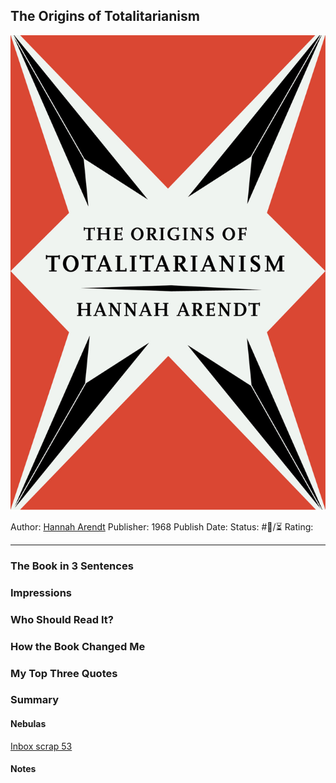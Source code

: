 ## The Origins of Totalitarianism

[ ![150](%E2%9A%99%EF%B8%8F%20Tools/%F0%9F%93%B8%20Images/8F99453E-F878-4667-B63F-EA4B39CE32AC.jpeg) ](https://www.amazon.com/gp/aw/d/B004Q9TLJW/ref=tmm_kin_swatch_0?ie=UTF8&qid=1678233785&sr=8-1)

Author: [Hannah Arendt]()
Publisher: 1968
Publish Date:
Status: #💫/⏳ 
Rating:

---

### The Book in 3 Sentences

### Impressions

### Who Should Read It?

### How the Book Changed Me

### My Top Three Quotes

### Summary

#### Nebulas

[Inbox scrap 53](Inbox%20scrap%2053.md)

#### Notes
